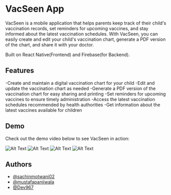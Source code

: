 
# VacSeen App

VacSeen is a mobile application that helps parents keep track of their child's vaccination records, set reminders for upcoming vaccines, and stay informed about the latest vaccination schedules. With VacSeen, you can easily create and edit your child's vaccination chart, generate a PDF version of the chart, and share it with your doctor.

Built on React Native(Frontend) and Firebase(for Backend).

## Features
-Create and maintain a digital vaccination chart for your child
-Edit and update the vaccination chart as needed
-Generate a PDF version of the vaccination chart for easy sharing and printing
-Set reminders for upcoming vaccines to ensure timely administration
-Access the latest vaccination schedules recommended by health authorities
-Get information about the latest vaccines available for children

## Demo

Check out the demo video below to see VacSeen in action:

![Alt Text](assets/first.png)
![Alt Text](assets/second.png)
![Alt Text](assets/third.png)
![Alt Text](assets/fourth.png)

## Authors

- [@sachinmotwani02](https://github.com/sachinmotwani02)
- [@mustafapanjiwala](https://github.com/mustafapanjiwala)
- [@Dev967](https://github.com/Dev967)


